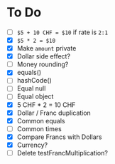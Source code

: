 # To Do

 - [ ] `$5 + 10 CHF = $10` if rate is `2:1`
 - [x] `$5 * 2 = $10`
 - [x] Make `amount` private
 - [x] Dollar side effect?
 - [ ] Money rounding?
 - [x] equals()
 - [ ] hashCode()
 - [ ] Equal null
 - [ ] Equal object
 - [x] 5 CHF * 2 = 10 CHF
 - [x] Dollar / Franc duplication
 - [x] Common equals
 - [ ] Common times
 - [x] Compare Francs with Dollars
 - [x] Currency?
 - [ ] Delete testFrancMultiplication?
